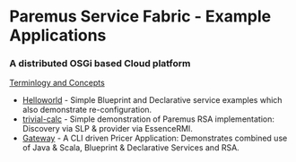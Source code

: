 # Paremus Service Fabric - Example Applications #
### A distributed OSGi based Cloud platform ###

[Terminlogy and Concepts](https://docs.paremus.com/display/SF18/Terminology+and+Concepts)

* [Helloworld](https://github.com/paremus/examples/tree/master/helloworld) - Simple Blueprint and Declarative service examples which also demonstrate re-configuration.
* [trivial-calc](https://github.com/paremus/examples/tree/master/trivial-calc) - Simple demonstration of Paremus RSA implementation: Discovery via SLP & provider via EssenceRMI.
* [Gateway](https://github.com/paremus/examples/tree/master/gateway) - A CLI driven Pricer Application: Demonstrates combined use of Java & Scala, Blueprint & Declarative Services and RSA.   
